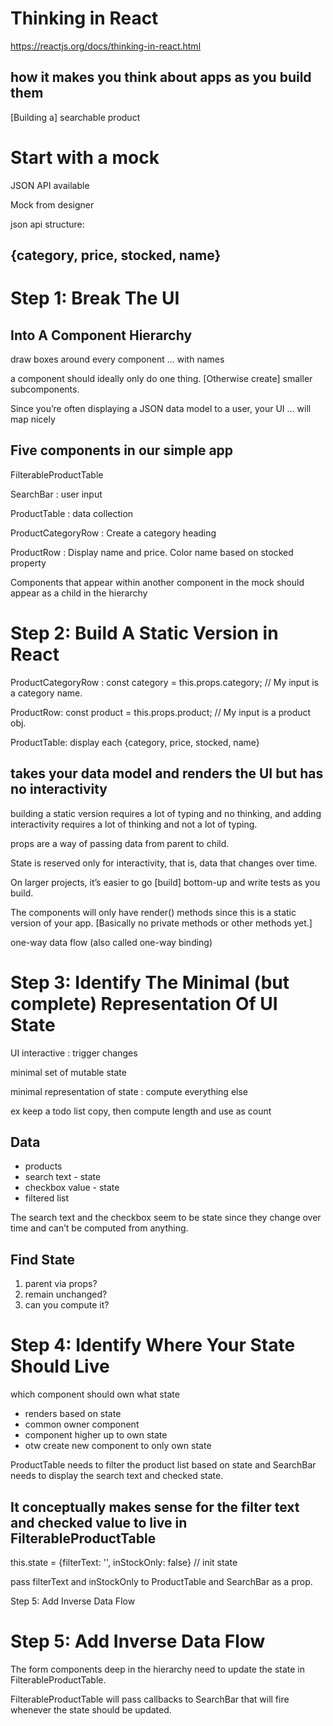 # Thinking in React
https://reactjs.org/docs/thinking-in-react.html

## how it makes you think about apps as you build them

[Building a] searchable product

# Start with a mock

JSON API available

Mock from designer

json api structure: 

## {category, price, stocked, name}

# Step 1: Break The UI 
## Into A Component Hierarchy

draw boxes around every component ... with names

a component should ideally only do one thing. [Otherwise create] smaller subcomponents.

Since you’re often displaying a JSON data model to a user, your UI ... will map nicely

## Five components in our simple app

FilterableProductTable 

 SearchBar : user input
 
 ProductTable : data collection
 
  ProductCategoryRow : Create a category heading
  
  ProductRow : Display name and price. Color name based on stocked property
 
Components that appear within another component in the mock should appear as a child in the hierarchy


# Step 2: Build A Static Version in React

ProductCategoryRow : const category = this.props.category; // My input is a category name.

ProductRow: const product = this.props.product; // My input is a product obj.

ProductTable: display each {category, price, stocked, name}

## takes your data model and renders the UI but has no interactivity

building a static version requires a lot of typing and no thinking, and adding interactivity requires a lot of thinking and not a lot of typing. 

props are a way of passing data from parent to child.

State is reserved only for interactivity, that is, data that changes over time.

On larger projects, it’s easier to go [build] bottom-up and write tests as you build.

The components will only have render() methods since this is a static version of your app. [Basically no private methods or other methods yet.]

one-way data flow (also called one-way binding)

# Step 3: Identify The Minimal (but complete) Representation Of UI State

UI interactive : trigger changes

minimal set of mutable state

minimal representation of state : compute everything else 

ex keep a todo list copy, then compute length and use as count

## Data

* products
* search text - state
* checkbox value - state
* filtered list

The search text and the checkbox seem to be state since they change over time and can’t be computed from anything.

## Find State

1. parent via props?
2. remain unchanged?
3. can you compute it?

# Step 4: Identify Where Your State Should Live
which component should own what state

* renders based on state
* common owner component
* component higher up to own state
* otw create new component to only own state

ProductTable needs to filter the product list based on state and SearchBar needs to display the search text and checked state.

## It conceptually makes sense for the filter text and checked value to live in FilterableProductTable

this.state = {filterText: '', inStockOnly: false} // init state

pass filterText and inStockOnly to ProductTable and SearchBar as a prop. 

Step 5: Add Inverse Data Flow

# Step 5: Add Inverse Data Flow
The form components deep in the hierarchy need to update the state in FilterableProductTable.

FilterableProductTable will pass callbacks to SearchBar that will fire whenever the state should be updated.
